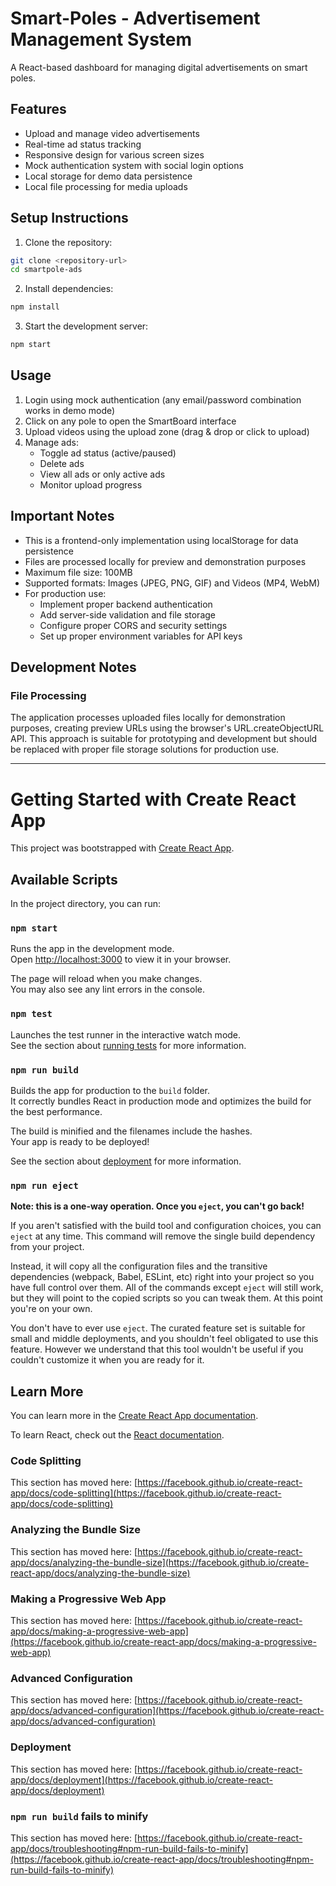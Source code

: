 # Smart-Poles - Advertisement Management System

A React-based dashboard for managing digital advertisements on smart poles.

## Features
- Upload and manage video advertisements
- Real-time ad status tracking
- Responsive design for various screen sizes
- Mock authentication system with social login options
- Local storage for demo data persistence
- Local file processing for media uploads

## Setup Instructions

1. Clone the repository:
```bash
git clone <repository-url>
cd smartpole-ads
```

2. Install dependencies:
```bash
npm install
```

3. Start the development server:
```bash
npm start
```

## Usage

1. Login using mock authentication (any email/password combination works in demo mode)
2. Click on any pole to open the SmartBoard interface
3. Upload videos using the upload zone (drag & drop or click to upload)
4. Manage ads:
   - Toggle ad status (active/paused)
   - Delete ads
   - View all ads or only active ads
   - Monitor upload progress
   
## Important Notes

- This is a frontend-only implementation using localStorage for data persistence
- Files are processed locally for preview and demonstration purposes
- Maximum file size: 100MB
- Supported formats: Images (JPEG, PNG, GIF) and Videos (MP4, WebM)
- For production use:
  - Implement proper backend authentication
  - Add server-side validation and file storage
  - Configure proper CORS and security settings
  - Set up proper environment variables for API keys

## Development Notes

### File Processing
The application processes uploaded files locally for demonstration purposes, creating preview URLs using the browser's URL.createObjectURL API. This approach is suitable for prototyping and development but should be replaced with proper file storage solutions for production use.

---

# Getting Started with Create React App

This project was bootstrapped with [Create React App](https://github.com/facebook/create-react-app).

## Available Scripts

In the project directory, you can run:

### `npm start`

Runs the app in the development mode.\
Open [http://localhost:3000](http://localhost:3000) to view it in your browser.

The page will reload when you make changes.\
You may also see any lint errors in the console.

### `npm test`

Launches the test runner in the interactive watch mode.\
See the section about [running tests](https://facebook.github.io/create-react-app/docs/running-tests) for more information.

### `npm run build`

Builds the app for production to the `build` folder.\
It correctly bundles React in production mode and optimizes the build for the best performance.

The build is minified and the filenames include the hashes.\
Your app is ready to be deployed!

See the section about [deployment](https://facebook.github.io/create-react-app/docs/deployment) for more information.

### `npm run eject`

**Note: this is a one-way operation. Once you `eject`, you can't go back!**

If you aren't satisfied with the build tool and configuration choices, you can `eject` at any time. This command will remove the single build dependency from your project.

Instead, it will copy all the configuration files and the transitive dependencies (webpack, Babel, ESLint, etc) right into your project so you have full control over them. All of the commands except `eject` will still work, but they will point to the copied scripts so you can tweak them. At this point you're on your own.

You don't have to ever use `eject`. The curated feature set is suitable for small and middle deployments, and you shouldn't feel obligated to use this feature. However we understand that this tool wouldn't be useful if you couldn't customize it when you are ready for it.

## Learn More

You can learn more in the [Create React App documentation](https://facebook.github.io/create-react-app/docs/getting-started).

To learn React, check out the [React documentation](https://reactjs.org/).

### Code Splitting

This section has moved here: [https://facebook.github.io/create-react-app/docs/code-splitting](https://facebook.github.io/create-react-app/docs/code-splitting)

### Analyzing the Bundle Size

This section has moved here: [https://facebook.github.io/create-react-app/docs/analyzing-the-bundle-size](https://facebook.github.io/create-react-app/docs/analyzing-the-bundle-size)

### Making a Progressive Web App

This section has moved here: [https://facebook.github.io/create-react-app/docs/making-a-progressive-web-app](https://facebook.github.io/create-react-app/docs/making-a-progressive-web-app)

### Advanced Configuration

This section has moved here: [https://facebook.github.io/create-react-app/docs/advanced-configuration](https://facebook.github.io/create-react-app/docs/advanced-configuration)

### Deployment

This section has moved here: [https://facebook.github.io/create-react-app/docs/deployment](https://facebook.github.io/create-react-app/docs/deployment)

### `npm run build` fails to minify

This section has moved here: [https://facebook.github.io/create-react-app/docs/troubleshooting#npm-run-build-fails-to-minify](https://facebook.github.io/create-react-app/docs/troubleshooting#npm-run-build-fails-to-minify)
